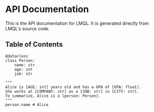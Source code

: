 # API Documentation

This is the API documentation for LMQL. It is generated directly from LMQL's source code.

## Table of Contents

```lmql
@dataclass
class Person:
    name: str
    age: int
    job: str

"""
Alice is [AGE: int] years old and has a GPA of [GPA: float].
She works at [COMPANY: str] as a [JOB: str] in [CITY: str].
To summarize, Alice is a [person: Person].
"""
person.name # Alice
```